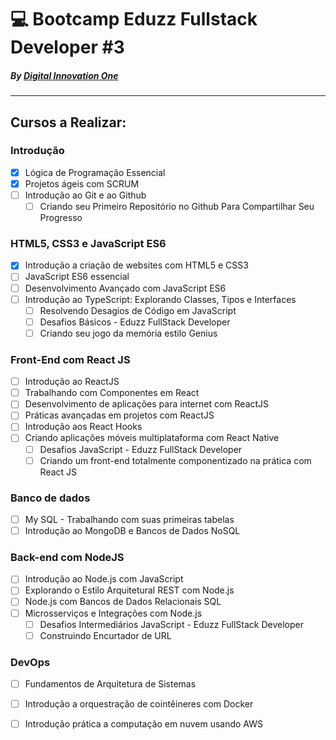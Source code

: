 # :computer: Bootcamp Eduzz Fullstack Developer #3 

##### _By [Digital Innovation One](https://www.dio.me)_


---

## Cursos a Realizar:

### Introdução
- [x] Lógica de Programação Essencial
- [x] Projetos ágeis com SCRUM
- [ ] Introdução ao Git e ao Github
    * [ ] Criando seu Primeiro Repositório no Github Para Compartilhar Seu Progresso    
### HTML5, CSS3 e JavaScript ES6
- [x] Introdução a criação de websites com HTML5 e CSS3
- [ ] JavaScript ES6 essencial
- [ ] Desenvolvimento Avançado com JavaScript ES6
- [ ] Introdução ao TypeScript: Explorando Classes, Tipos e Interfaces
    * [ ] Resolvendo Desagios de Código em JavaScript
    * [ ] Desafios Básicos - Eduzz FullStack Developer
    * [ ] Criando seu jogo da memória estilo Genius
### Front-End com React JS
- [ ] Introdução ao ReactJS
- [ ] Trabalhando com Componentes em React
- [ ] Desenvolvimento de aplicações para internet com ReactJS
- [ ] Práticas avançadas em projetos com ReactJS
- [ ] Introdução aos React Hooks
- [ ] Criando aplicações móveis multiplataforma com React Native
    * [ ] Desafios JavaScript - Eduzz FullStack Developer
    * [ ] Criando um front-end totalmente componentizado na prática com React JS
### Banco de dados
- [ ] My SQL - Trabalhando com suas primeiras tabelas
- [ ] Introdução ao MongoDB e Bancos de Dados NoSQL
### Back-end com NodeJS
- [ ] Introdução ao Node.js com JavaScript
- [ ] Explorando o Estilo Arquitetural REST com Node.js
- [ ] Node.js com Bancos de Dados Relacionais SQL
- [ ] Microsserviços e Integrações com Node.js
    * [ ] Desafios Intermediários JavaScript - Eduzz FullStack Developer
    * [ ] Construindo Encurtador de URL
### DevOps
- [ ] Fundamentos de Arquitetura de Sistemas
- [ ] Introdução a orquestração de cointêineres com Docker
- [ ] Introdução prática a computação em nuvem usando AWS


